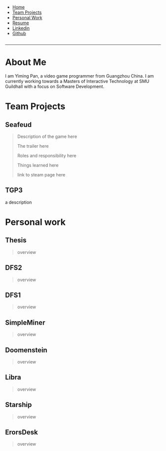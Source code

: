 <a id="home"/>
<ul class="navbar">
  <li class="navbar" style="background:none"><a href="#home">Home</a></li>
  <li class="navbar" style="background:none"><a href="/">Team Projects</a></li>
  <li class="navbar" style="background:none"><a href="#personalwork">Personal Work</a></li>
  <li class="navbar" style="background:none"><a href="https://github.com/yimingp/yimingp.github.io/blob/main/assets/resume.pdf">Resume</a></li>
  <li class="navbar" style="background:none"><a href="https://www.linkedin.com/in/yiming-pan-a7b353185/">Linkedin</a></li>
  <li class="navbar" style="background:none"><a href="https://github.com/yimingp">Github</a></li> 
</ul>
<div style="display:inline-block"></div>
<hr>

# About Me
I am Yiming Pan, a video game programmer from Guangzhou China. I am currently working towards a Masters of Interactive Technology at SMU Guildhall with a focus on Software Development. 

# Team Projects
<a id="teamprojects"/>

## Seafeud
>Description of the game here
> 
>The trailer here
> 
>Roles and responsibility here
> 
>Things learned here
> 
>link to steam page here

## TGP3 
a description

# Personal work
<a id="personalwork"/>

## Thesis
> overview

## DFS2
>overview

## DFS1
>overview

## SimpleMiner
>overview

## Doomenstein
>overview

## Libra
>overview

## Starship
>overview

## ErorsDesk
>overview